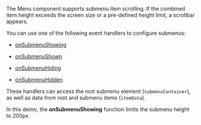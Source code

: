 The Menu component supports submenu item scrolling. If the combined item height exceeds the screen size or a pre-defined height limit, a scrollbar appears.

You can use one of the following event handlers to configure submenus:

- [onSubmenuShowing](/Documentation/ApiReference/UI_Components/dxMenu/Configuration/#onSubmenuShowing)

- [onSubmenuShown](/Documentation/ApiReference/UI_Components/dxMenu/Configuration/#onSubmenuShown) 

- [onSubmenuHiding](/Documentation/ApiReference/UI_Components/dxMenu/Configuration/#onSubmenuHiding)

- [onSubmenuHidden](/Documentation/ApiReference/UI_Components/dxMenu/Configuration/#onSubmenuHidden)

These handlers can access the root submenu element (`submenuContainer`), as well as data from root and submenu items (`itemData`).

In this demo, the **onSubmenuShowing** function limits the submenu height to 200px.